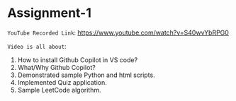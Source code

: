 # Assignment-1 

`YouTube Recorded Link`: https://www.youtube.com/watch?v=S40wvYbRPG0


`Video is all about`:

1. How to install Github Copilot in VS code?
2. What/Why Github Copilot?
3. Demonstrated sample Python and html scripts.
4. Implemented Quiz application.
5. Sample LeetCode algorithm.
